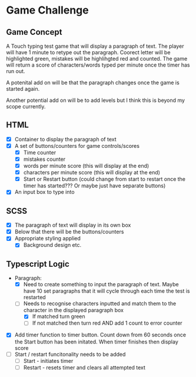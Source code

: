 # Game Challenge

## Game Concept

A Touch typing test game that will display a paragraph of text. The player will have 1 minute to retype out the paragraph. Coorect letter will be highlighted green, mistakes will be highlihgted red and counted. The game will return a score of characters/words typed per minute once the timer has run out.

A potenital add on will be that the paragraph changes once the game is started again.

Another potential add on will be to add levels but I think this is beyond my scope currently.

## HTML

-   [x] Container to display the paragraph of text
-   [x] A set of buttons/counters for game controls/scores
    -   [x] Time counter
    -   [x] mistakes counter
    -   [x] words per minute score (this will display at the end)
    -   [x] characters per minute score (this will display at the end)
    -   [x] Start or Restart button (could change from start to restart once the timer has started??? Or maybe just have separate buttons)
-   [x] An input box to type into

## SCSS

-   [x] The paragraph of text will display in its own box
-   [x] Below that there will be the buttons/counters
-   [x] Appropriate styling applied
    -   [x] Background design etc.

## Typescript Logic

-   Paragraph:
    -   [x] Need to create something to input the paragraph of text. Maybe have 10 set paragraphs that it will cycle through each time the test is restarted
    -   [ ] Needs to recognise characters inputted and match them to the character in the displayed paragraph box
        -   [x] If matched turn green
        -   [ ] If not matched then turn red AND add 1 count to error counter
-   [x] Add timer function to timer button. Count down from 60 seconds once the Start button has been initated. When timer finishes then display score
-   [ ] Start / restart funcitonality needs to be added
    -   [ ] Start - initiates timer
    -   [ ] Restart - resets timer and clears all attempted text

